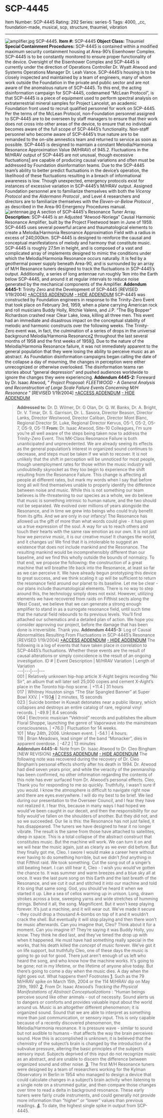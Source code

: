 # SCP-4445
Item Number: SCP-4445
Rating: 292
Series: series-5
Tags: 4000, _cc, foundation-made, musical, scp, structure, thaumiel, vibration

---

![amplifier.jpg](https://scp-wiki.wdfiles.com/local--files/scp-4445/amplifier.jpg)
SCP-4445.
**Item #:** SCP-4445
**Object Class:** Thaumiel
**Special Containment Procedures:** SCP-4445 is contained within a modified maximum security containment housing at Area-90’s Eisenhower Complex. SCP-4445 is to be constantly monitored to ensure proper functionality of the device. Oversight of the Eisenhower Complex and SCP-4445 is currently under the direction of Operations Controller Dr. Wyatt Atwood and Systems Operations Manager Dr. Leah Vance.
SCP-4445’s housing is to be closely inspected and maintained by a team of engineers, many of whom work outside the Foundation in the private and public sector and are not aware of the anomalous nature of SCP-4445. To this end, the acting disinformation campaign for SCP-4445, codenamed “McLean Protocol”, is that SCP-4445 is a piece of equipment used to perform spectral analysis on extraterrestrial mineral samples for Project Lancelot, an academic Foundation front used to recruit qualified personnel for work on SCP-4445.
Per the terms of the McLean Protocol, non-Foundation personnel assigned to SCP-4445 are to be overseen by staff managers to ensure that their work does not cross into other areas of the device, to ensure that no individual becomes aware of the full scope of SCP-4445’s functionality. Non-staff personnel who become aware of SCP-4445’s true nature are to be remanded to the on-site amnestics team and returned to service as soon as possible.
SCP-4445 is designed to maintain a constant Melodia/Harmonia Resonance Approximation Value (M/HRAV) of 945.2. Fluctuations in the M/HRAV output of SCP-4445 are not unusual, though excessive fluctuations[1](javascript:;) are capable of producing causal variations and often must be addressed by Foundation disinformation teams. Due to the SCP-4445 team’s ability to better predict fluctuations in the device’s operation, the likelihood of these fluctuations resulting in a breach of informational awareness is low.
Though unexpected, emergency protocols exist for instances of excessive variation in SCP-4445’s M/HRAV output. Assigned Foundation personnel are to familiarize themselves with both the _Viceroy Protocol_ and the _Aldermann Protocol_ , and Level 4 researchers and directors are to familiarize themselves with the _Eleven-or-Below Protocol_ , as described in the Area-90 Emergency Procedures manual.
![antennae.jpg](https://scp-wiki.wdfiles.com/local--files/scp-4445/antennae.jpg)
A section of SCP-4445's Resonance Tuner Array.
**Description:** SCP-4445 is an Adjusted “Atwood-Noriega” Causal Harmonic Resonance Amplifier, built by the Project Fleetwood team in June of 1959. SCP-4445 uses several powerful arcane and thaumatological elements to create a Melodia/Harmonia Resonance Approximation Field with a radius in excess of 240,000km. SCP-4445 is designed to reinforce the causal and conceptual manifestations of melody and harmony that constitute music.
SCP-4445 is roughly 27.5m in height, and is composed of a vast and complicated array of implements designed to mimic the conditions under which the Melodia/Harmonia Resonance occurs naturally. It is fed by a geothermal power supply beneath Area-90, and is surrounded by an array of M/H Resonance tuners designed to track the fluctuations in SCP-4445’s output. Additionally, a series of long antennae run roughly 1km into the Earth below SCP-4445, and around it at regular intervals to reduce noise generated by the mechanical components of the Amplifier.
**Addendum 4445-1:** Trinity Zero and the Development of SCP-4445 [REVISED 1/19/2004]
[+ACCESS ADDENDUM](javascript:;)
[\- HIDE ADDENDUM](javascript:;)
SCP-4445 was constructed by Foundation engineers in response to the Trinity-Zero Event that took place on February 3rd, 1959, when a plane carrying American rock and roll musicians Buddy Holly, Ritchie Valens, and J.P. “The Big Bopper” Richardson crashed near Clear Lake, Iowa, killing all three men. This event had an immediate and disastrous impact on the conceptual stability of melodic and harmonic constructs over the following weeks.
The Trinity-Zero event was, in fact, the culmination of a series of drops in the universal background Melodia/Harmonia Resonance[2](javascript:;) throughout the last several months of 1958 and the first weeks of 1959[3](javascript:;).
Due to the nature of the Melodia/Harmonia Resonance failure, it was not immediately apparent to the general population that they were losing the ability to perceive music as an abstract. As Foundation disinformation campaigns began calling the date of the collapse a day of mourning, the changes in perception were either unrecognized or otherwise overlooked. The disinformation teams ran stories about “general depression” and pushed audiences worldwide to ignore the changes they were experiencing.
**Addendum 4445-2:** Foreward by Dr. Isaac Atwood, “ _Project Proposal: FLEETWOOD - A General Analysis and Reconstruction of Large Scale Failure Events Concerning M/H Resonance_ ” [REVISED 1/19/2004]
[+ACCESS ADDENDUM](javascript:;)
[\- HIDE ADDENDUM](javascript:;)
> **Addressed to:** Dr. D. Wilmer, Dr. G Olan, Dr. Q. W. Banks, Dr. A. Bright, Dr. V. Timar, Dr. S. Garrison, Dr. L. Sasora, Director Beason, Director Lanks, Director Westwood, Director Caliban, Director Mont Blanc, Regional Director St. Luke, Regional Director Kervus, O5-1, O5-2, O5-7, O5-9, O5-11
> **From:** Dr. Isaac Atwood, Site-10
> Colleagues,
> I’m sure you’re all well aware of the steps being taken now to address the Trinity-Zero Event. This MK-Class Resonance Failure is both unanticipated and unprecedented. We are already seeing its effects as the general population’s interest in organized sound continues to decrease, and steps must be taken if we wish to recover.
> It is not unlikely that the shift in perception will be unnoticed for most people, though unemployment rates for those within the music industry will undoubtedly skyrocket as they too begin to experience the shift resulting from the Resonance Failure. This change is affecting all people at different rates, but mark my words when I say that before long all will find themselves unable to properly identify the difference between noise and music.
> While this is not something our team believes is life-threatening to our species as a whole, we do believe that music is something intrinsic to human nature, and the two should not be separated. We evolved over millions of years alongside the Resonance, and in time we grew into beings who could truly benefit from its gifts. And we are only in our infancy! The Resonance has allowed us the gift of more than what words could give - it has given us a true expression of the soul. A way for us to reach others and touch their hearts with the same raw emotion as our own. It is not just how we _perceive_ music, it is our creative muse! It changes the world, and it changes us!
> We find that it is intolerable to suggest an existence that does not include mankind and the Resonance. The resulting mankind would be incomprehensibly different than our baseline, and we find this wholly outside the bounds of normalcy.
> To that end, we propose the following: the construction of a great machine that will breathe life back into the Resonance, at least so far as we can perceive it. We have already begun prototyping this device to great success, and we think scaling it up will be sufficient to return the resonance field around our planet to its baseline.
> Let me be clear - our plans include thaumatological elements. There is no way to step around this, the technology simply does not exist. However, utilizing elements we have recovered from raids on Fifthist sects along the West Coast, we believe that we can generate a strong enough amplifier to stand in as a surrogate resonance field, until such time that the natural field rebounds to its previous levels.
> You’ll find attached our schematics and a detailed plan of action. We hope you consider approving our project, before the damage that has been done is irreversible.
> Thank you.
**Addendum 4445-3:** Log of Causal Abnormalities Resulting From Fluctuations in SCP-4445’s Resonance [REVISED 1/19/2004]
[+ACCESS ADDENDUM](javascript:;)
[\- HIDE ADDENDUM](javascript:;)
The following is a log of events that have taken place in correlation to SCP-4445’s fluctuations. Whether these events are the result of causal alterations or simply coincidence is the result of an ongoing investigation.
ID # | Event Description | M/HRAV Variation | Length of Variation  
---|---|---|---  
001 | Relatively unknown hip-hop article X-Aight begins recording “No Sir”, an album that will later sell 25,000 copies and cement X-Aight’s place in the Toronto hip-hop scene. | +11.4 | 31 hours  
017 | Whitney Houston sings “The Star Spangled Banner” at Super Bowl XXV. | +193[4](javascript:;) | 2 minutes, 15 seconds  
023 | Suicide bomber in Kuwait detonates near a public library, which collapses and destroys an entire catalog of rare, regional vinyl records. | -49.9 | 8.4 seconds  
064 | Electronic musician “Vektroid” records and publishes the album Floral Shoppe, launching the genre of Vaporwave into the mainstream consciousness. | +76.0 | Fluctuation for 14 weeks.  
101 | May 24th, 2006. Unknown event. | -54.1 | 4 hours.  
118 | Brian Meadows, lead singer of the band “Monacker”, dies in apparent overdose. | -47.2 | 13 minutes  
**Addendum 4445-4:** Note from Dr. Isaac Atwood to Dr. Cleo Bingham [NEW REVISION]
[+ACCESS ADDENDUM](javascript:;)
[\- HIDE ADDENDUM](javascript:;)
The following note was recovered during the recovery of Dr. Cleo Bingham’s personal effects shortly after his death in 1994. Dr. Atwood had died seven years prior, and while the veracity of the penmanship has been confirmed, no other information regarding the contents of this note has ever surfaced from Dr. Atwood’s personal effects.
> Cleo,
> Thank you for responding to me so quickly. Truthfully, I wasn’t sure if you would. I know the atmosphere is difficult to navigate right now and there are eyes everywhere. I will do my best to be brief.
> We lied during our presentation to the Overseer Council, and I fear they have not realized it. I fear this, because in many ways I had hoped we would’ve been caught in our deceit, and then the responsibility for our folly would’ve fallen on the shoulders of another. But they did not, and so we succeeded.
> Our lie is this: the Resonance has not just failed, it has disappeared. The tuners we have designed to hear it no longer vibrate. The result is the same from those have attached to satellites, deep in space. This is a total collapse of the abstract construct that constitutes music.
> But the machine will work. We can turn it on and we will hear the music again, just as clearly as we ever did before. But they finally got me, Cleo. I swore I would make a career here without ever having to do something horrible, but we didn’t _find_ anything in that Fifthist raid. We took something. Cut the song out of a singer’s still beating heart. I can still hear it, Cleo - I wish you would’ve gotten the chance to. It was summer and warm breezes and a blue sky all at once. It was the last pure song on this Earth and the last breath of the Resonance, and we cut it out and stitched it into our machine and told it to sing that same song.
> God, you should’ve heard it when we started it up. Like a sea of cellos warming up in unison. Long, drawn strokes across a bow, sweeping yarns and wide stretches of humming strings. Behind it all, the song. Magnificent.
> But it won’t keep playing forever. It’s just a machine, and it will wear out. We’ve made it secure - they could drop a thousand A-bombs on top of it and it wouldn’t crack the shell. But eventually it will stop playing and then there won’t be music afterwards. Can you imagine that, Cleo? Think about it for a moment. Can you imagine it?
> They’re saying it was Buddy Holly, you know. They think he died last, and they’ve timed the drop up with when it happened. He must have had something really special in the works, that his death killed the _concept_ of music forever.
> We’ve got it on life support, but truthfully Cleo, one of these days the music is going to go out for good. There just aren't enough of us left who heard the song, and who know how the machine works. It's going to be gone; not in my lifetime, or the lifetime of anyone alive today. But there’s going to come a day when the music dies. A day when the light goes out.
> What happens then?
Footnotes
[1](javascript:;). Such as the 79 M/HRAV spike on March 15th, 2004 or the 114 M/HRAV dip on May 29th, 1997.
[2](javascript:;). From Dr. Isaac Atwood’s _Tracking the Physical Manifestations of Abstract Conceptualizations_ : “Human beings perceive sound like other animals - out of necessity. Sound alerts us to dangers or comforts and provides valuable input about the world around us. Music is an altogether different phenomenon; it is organized sound. Sound that we are able to interpret as something more than just communication, or sensory input. This is only capable because of a recently discovered phenomenon, the Melodia/Harmonia resonance. It is pressure wave - similar to sound but not audible to humans - that affects the way the brain perceives sound. How this is accomplished is unknown; it is believed that the chemistry of the subject’s brain is changed by the introduction of a subvalue pressure, altering the basic principles of the subject’s sensory input. Subjects deprived of this input do not recognize music as an abstract, and are unable to discern the difference between organized sound and other noise.
[3](javascript:;). The first M/H Resonance tuners were designed by a team of researchers working for the Kylman Observatory in Berlin in 1954 who managed to design a device that could calculate changes in a subject’s brain activity when listening to a single note on a strummed guitar, and then compare those changes over time to read a delta in background resonance. These early tuners were fairly crude instruments, and could generally not provide more information than “higher” or “lower” values than previous readings.
[4](javascript:;). To date, the highest single spike in output from SCP-4445.